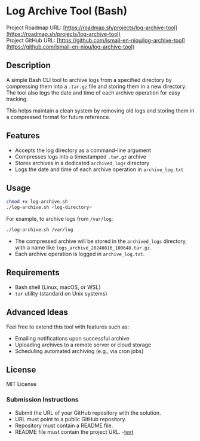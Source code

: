 # Log Archive Tool (Bash)

Project Roadmap URL: [https://roadmap.sh/projects/log-archive-tool](https://roadmap.sh/projects/log-archive-tool)  
Project GitHub URL: [https://github.com/ismail-en-niou/log-archive-tool](https://github.com/ismail-en-niou/log-archive-tool)

## Description

A simple Bash CLI tool to archive logs from a specified directory by compressing them into a `.tar.gz` file and storing them in a new directory. The tool also logs the date and time of each archive operation for easy tracking.

This helps maintain a clean system by removing old logs and storing them in a compressed format for future reference.

## Features

- Accepts the log directory as a command-line argument
- Compresses logs into a timestamped `.tar.gz` archive
- Stores archives in a dedicated `archived_logs` directory
- Logs the date and time of each archive operation in `archive_log.txt`

## Usage

```bash
chmod +x log-archive.sh
./log-archive.sh <log-directory>
```

For example, to archive logs from `/var/log`:

```bash
./log-archive.sh /var/log
```

- The compressed archive will be stored in the `archived_logs` directory, with a name like `logs_archive_20240816_100648.tar.gz`.
- Each archive operation is logged in `archive_log.txt`.

## Requirements

- Bash shell (Linux, macOS, or WSL)
- `tar` utility (standard on Unix systems)

## Advanced Ideas

Feel free to extend this tool with features such as:
- Emailing notifications upon successful archive
- Uploading archives to a remote server or cloud storage
- Scheduling automated archiving (e.g., via cron jobs)

## License

MIT License


### Submission Instructions

- Submit the URL of your GitHub repository with the solution.
- URL must point to a public GitHub repository.
- Repository must contain a README file.
- README file must contain the project URL.
-[text](https://roadmap.sh/projects/log-archive-tool)